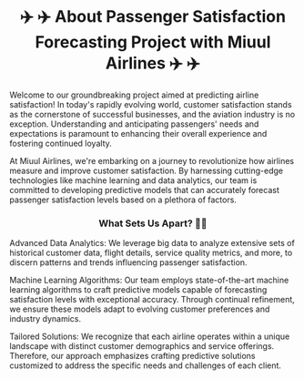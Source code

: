 <h1 align="center">✈️ ✈️  About Passenger Satisfaction Forecasting Project with Miuul Airlines  ✈️ ✈️</h1>

<p <a> Welcome to our groundbreaking project aimed at predicting airline satisfaction! In today's rapidly evolving world, customer satisfaction stands as the cornerstone of successful businesses, and the aviation industry is no exception. Understanding and anticipating passengers' needs and expectations is paramount to enhancing their overall experience and fostering continued loyalty. 

At Miuul Airlines, we're embarking on a journey to revolutionize how airlines measure and improve customer satisfaction. By harnessing cutting-edge technologies like machine learning and data analytics, our team is committed to developing predictive models that can accurately forecast passenger satisfaction levels based on a plethora of factors.</a>

<h3 align="center"> What Sets Us Apart? 👯‍♂️ </h1>

<p <a> Advanced Data Analytics: We leverage big data to analyze extensive sets of historical customer data, flight details, service quality metrics, and more, to discern patterns and trends influencing passenger satisfaction.

Machine Learning Algorithms: Our team employs state-of-the-art machine learning algorithms to craft predictive models capable of forecasting satisfaction levels with exceptional accuracy. Through continual refinement, we ensure these models adapt to evolving customer preferences and industry dynamics.

Tailored Solutions: We recognize that each airline operates within a unique landscape with distinct customer demographics and service offerings. Therefore, our approach emphasizes crafting predictive solutions customized to address the specific needs and challenges of each client.</a>








